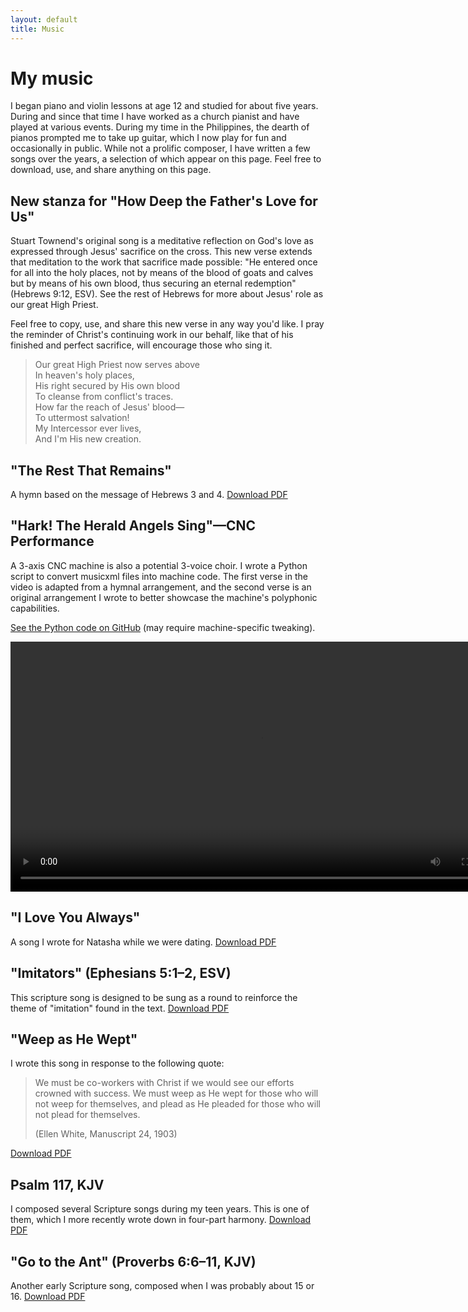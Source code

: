```yaml
---
layout: default
title: Music
---
```


# My music

I began piano and violin lessons at age 12 and studied for about five years. During and since that time I have worked as a church pianist and have played at various events. During my time in the Philippines, the dearth of pianos prompted me to take up guitar, which I now play for fun and occasionally in public. While not a prolific composer, I have written a few songs over the years, a selection of which appear on this page. Feel free to download, use, and share anything on this page.

## New stanza for "How Deep the Father's Love for Us"

Stuart Townend's original song is a meditative reflection on God's love as expressed through Jesus' sacrifice on the cross. This new verse extends that meditation to the work that sacrifice made possible: "He entered once for all into the holy places, not by means of the blood of goats and calves but by means of his own blood, thus securing an eternal redemption" (Hebrews 9:12, ESV). See the rest of Hebrews for more about Jesus' role as our great High Priest.

Feel free to copy, use, and share this new verse in any way you'd like. I pray the reminder of Christ's continuing work in our behalf, like that of his finished and perfect sacrifice, will encourage those who sing it.

>Our great High Priest now serves above  
>In heaven's holy places,  
>His right secured by His own blood   
>To cleanse from conflict's traces.  
>How far the reach of Jesus' blood—   
>To uttermost salvation!   
>My Intercessor ever lives,  
>And I'm His new creation.  

## "The Rest That Remains"

A hymn based on the message of Hebrews 3 and 4. [Download PDF](/assets/files/music/the_rest_that_remains.pdf)

## "Hark! The Herald Angels Sing"—CNC Performance

A 3-axis CNC machine is also a potential 3-voice choir. I wrote a Python script to convert musicxml files into machine code. The first verse in the video is adapted from a hymnal arrangement, and the second verse is an original arrangement I wrote to better showcase the machine's polyphonic capabilities.

[See the Python code on GitHub](https://github.com/mlh2nd/musicxml-to-cnc) (may require machine-specific tweaking). 

<video src="/assets/files/music/hark_on_cnc.mp4" height=400 controls></video>

## "I Love You Always"

A song I wrote for Natasha while we were dating. [Download PDF](/assets/files/music/i_love_you_always.pdf)

## "Imitators" (Ephesians 5:1–2, ESV)

This scripture song is designed to be sung as a round to reinforce the theme of "imitation" found in the text. [Download PDF](/assets/files/music/therefore_be_imitators.pdf)

## "Weep as He Wept"

I wrote this song in response to the following quote:

>We must be co-workers with Christ if we would see our efforts crowned with success. We must weep as He wept for those who will not weep for themselves, and plead as He pleaded for those who will not plead for themselves.
>
>(Ellen White, Manuscript 24, 1903)

[Download PDF](/assets/files/music/weep_as_he_wept.pdf)

## Psalm 117, KJV

I composed several Scripture songs during my teen years. This is one of them, which I more recently wrote down in four-part harmony. [Download PDF](/assets/files/music/psalm_117.pdf)

## "Go to the Ant" (Proverbs 6:6–11, KJV)

Another early Scripture song, composed when I was probably about 15 or 16. [Download PDF](/assets/files/music/go_to_the_ant.pdf)